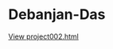 # Debanjan-Das
[View project002.html](https://github.com/debanjandas713-png/Debanjan-Das/blob/main/project002.html)
